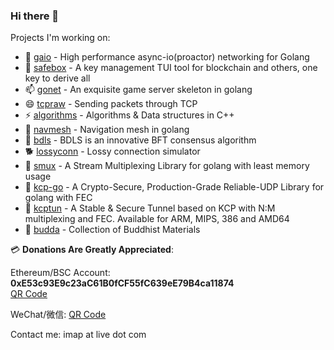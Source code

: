 ### Hi there 👋

Projects I'm working on:

- 🔭 [gaio](https://github.com/xtaci/gaio) - High performance async-io(proactor) networking for Golang
- 🌱 [safebox](https://github.com/xtaci/safebox) - A key management TUI tool for blockchain and others, one key to derive all
- 📫 [gonet](https://github.com/xtaci/gonet) - An exquisite game server skeleton in golang
- 😄 [tcpraw](https://github.com/xtaci/tcpraw) - Sending packets through TCP
- ⚡ [algorithms](https://github.com/xtaci/algorithms) - Algorithms & Data structures in C++
- 🤖 [navmesh](https://github.com/xtaci/navmesh) - Navigation mesh in golang
- 🍇 [bdls](https://github.com/Sperax/bdls) - BDLS is an innovative BFT consensus algorithm
- 🐕 [lossyconn](https://github.com/xtaci/lossyconn) - Lossy connection simulator
- 💬 [smux](https://github.com/xtaci/smux) - A Stream Multiplexing Library for golang with least memory usage
- 👯 [kcp-go](https://github.com/xtaci/kcp-go) - A Crypto-Secure, Production-Grade Reliable-UDP Library for golang with FEC
- 🤔 [kcptun](https://github.com/xtaci/kcptun) - A Stable & Secure Tunnel based on KCP with N:M multiplexing and FEC. Available for ARM, MIPS, 386 and AMD64
- 🌷 [budda](https://github.com/xtaci/buddha) - Collection of Buddhist Materials


💳 **Donations Are Greatly Appreciated**:

Ethereum/BSC Account: **0xE53c93E9c23aC61B0fCF55fC639eE79B4ca11874**  
[QR Code](https://raw.githubusercontent.com/xtaci/xtaci/main/QR.png)

WeChat/微信: [QR Code](https://user-images.githubusercontent.com/2346725/117953725-e2dbb980-b348-11eb-8b08-adea0f2fcfc0.jpg)


Contact me: imap at live dot com
